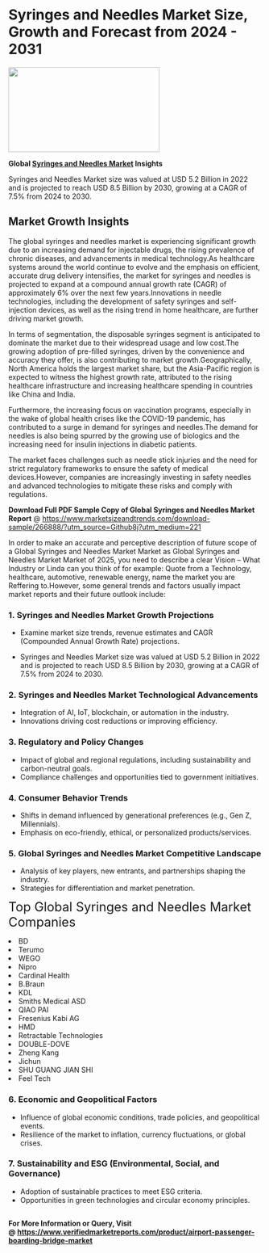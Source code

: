 <H1>Syringes and Needles Market Size, Growth and Forecast from 2024 - 2031</H1><img class="aligncenter size-medium wp-image-584254" src="https://thirdeyenews.in/wp-content/uploads/2024/09/Global-Market-Research-300x168.jpeg" alt="" width="300" height="168" /><p><strong>Global&nbsp;<a href="https://www.marketsizeandtrends.com/download-sample/266888/?utm_source=Github8j?utm_medium=221">Syringes and Needles Market</a> Insights</strong></p><p>Syringes and Needles Market size was valued at USD 5.2 Billion in 2022 and is projected to reach USD 8.5 Billion by 2030, growing at a CAGR of 7.5% from 2024 to 2030.</p><p><h2>Market Growth Insights</h2> <p>The global syringes and needles market is experiencing significant growth due to an increasing demand for injectable drugs, the rising prevalence of chronic diseases, and advancements in medical technology.As healthcare systems around the world continue to evolve and the emphasis on efficient, accurate drug delivery intensifies, the market for syringes and needles is projected to expand at a compound annual growth rate (CAGR) of approximately 6% over the next few years.Innovations in needle technologies, including the development of safety syringes and self-injection devices, as well as the rising trend in home healthcare, are further driving market growth.</p> <p>In terms of segmentation, the disposable syringes segment is anticipated to dominate the market due to their widespread usage and low cost.The growing adoption of pre-filled syringes, driven by the convenience and accuracy they offer, is also contributing to market growth.Geographically, North America holds the largest market share, but the Asia-Pacific region is expected to witness the highest growth rate, attributed to the rising healthcare infrastructure and increasing healthcare spending in countries like China and India.</p> <p>Furthermore, the increasing focus on vaccination programs, especially in the wake of global health crises like the COVID-19 pandemic, has contributed to a surge in demand for syringes and needles.The demand for needles is also being spurred by the growing use of biologics and the increasing need for insulin injections in diabetic patients.</p> <p>The market faces challenges such as needle stick injuries and the need for strict regulatory frameworks to ensure the safety of medical devices.However, companies are increasingly investing in safety needles and advanced technologies to mitigate these risks and comply with regulations.</p> <p><span class=""><strong>Download Full PDF Sample Copy of Global Syringes and Needles Market Report</strong> @ <a href="https://www.marketsizeandtrends.com/download-sample/266888/?utm_source=Github8j?utm_medium=221" target="_blank">https://www.marketsizeandtrends.com/download-sample/266888/?utm_source=Github8j?utm_medium=221</a></span></p><p>In order to make an accurate and perceptive description of future scope of a Global&nbsp;Syringes and Needles Market Market as Global&nbsp;Syringes and Needles Market Market of 2025, you need to describe a clear Vision &ndash; What Industry or Linda can you think of for example: Quote from a Technology, healthcare, automotive, renewable energy, name the market you are Reffering to.However, some general trends and factors usually impact market reports and their future outlook include:</p><h3>1.&nbsp;<strong>Syringes and Needles Market Growth Projections</strong></h3><ul><li>Examine market size trends, revenue estimates and CAGR (Compounded Annual Growth Rate) projections.</li><li><p>Syringes and Needles Market size was valued at USD 5.2 Billion in 2022 and is projected to reach USD 8.5 Billion by 2030, growing at a CAGR of 7.5% from 2024 to 2030.</p></li></ul><h3>2.&nbsp;<strong>Syringes and Needles Market Technological Advancements</strong></h3><ul><li>Integration of AI, IoT, blockchain, or automation in the industry.</li><li>Innovations driving cost reductions or improving efficiency.</li></ul><h3>3.&nbsp;<strong>Regulatory and Policy Changes</strong></h3><ul><li>Impact of global and regional regulations, including sustainability and carbon-neutral goals.</li><li>Compliance challenges and opportunities tied to government initiatives.</li></ul><h3>4.&nbsp;<strong>Consumer Behavior Trends</strong></h3><ul><li>Shifts in demand influenced by generational preferences (e.g., Gen Z, Millennials).</li><li>Emphasis on eco-friendly, ethical, or personalized products/services.</li></ul><h3>5.&nbsp;<strong>Global Syringes and Needles Market Competitive Landscape</strong></h3><ul><li>Analysis of key players, new entrants, and partnerships shaping the industry.</li><li>Strategies for differentiation and market penetration.</li></ul><p data-pm-slice="1 1 []"><span style="color: inherit; font-family: inherit; font-size: 25px;">Top Global Syringes and Needles Market Companies</span></p><div class="" data-test-id=""><p><li>BD</li><li> Terumo</li><li> WEGO</li><li> Nipro</li><li> Cardinal Health</li><li> B.Braun</li><li> KDL</li><li> Smiths Medical ASD</li><li> QIAO PAI</li><li> Fresenius Kabi AG</li><li> HMD</li><li> Retractable Technologies</li><li> DOUBLE-DOVE</li><li> Zheng Kang</li><li> Jichun</li><li> SHU GUANG JIAN SHI</li><li> Feel Tech</li></p></div><h3>6.&nbsp;<strong>Economic and Geopolitical Factors</strong></h3><ul><li>Influence of global economic conditions, trade policies, and geopolitical events.</li><li>Resilience of the market to inflation, currency fluctuations, or global crises.</li></ul><h3>7.&nbsp;<strong>Sustainability and ESG (Environmental, Social, and Governance)</strong></h3><ul><li>Adoption of sustainable practices to meet ESG criteria.</li><li>Opportunities in green technologies and circular economy principles.</li></ul><h2><strong style="font-size: 14px;">For More Information or Query, Visit @&nbsp;</strong><a style="background-color: #ffffff; font-size: 14px;" href="https://www.marketsizeandtrends.com/report/syringes-and-needles-market/" target="_blank">https://www.verifiedmarketreports.com/product/airport-passenger-boarding-bridge-market</a></h2>